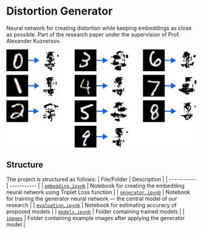 # Distortion Generator

Neural network for creating distortion while keeping embeddings as close as possible. Part of tbe
research paper under the supervision of Prof. Alexander Kuznetsov.

![Example Generations](images/meta/example_generations.png)

## Structure

The project is structured as follows:
| File/Folder | Description |
| ----------- | ----------- |
| [`embedding.ipynb`](embedding.ipynb) | Notebook for creating the embedding neural network using Triplet Loss function |
| [`generator.ipynb`](generator.ipynb) | Notebook for training the generator neural network — the central model of our research |
| [`evaluation.ipynb`](evaluation.ipynb) | Notebook for estimating accuracy of proposed models |
| [`models.ipynb`](models) | Folder containing trained models |
| [`images`](images) | Folder containing example images after applying the generator model |